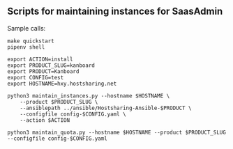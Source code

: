 Scripts for maintaining instances for SaasAdmin
-----------------------------------------------

Sample calls:

    make quickstart
    pipenv shell

    export ACTION=install
    export PRODUCT_SLUG=kanboard
    export PRODUCT=Kanboard
    export CONFIG=test
    export HOSTNAME=hxy.hostsharing.net

    python3 maintain_instances.py --hostname $HOSTNAME \
        --product $PRODUCT_SLUG \
        --ansiblepath ../ansible/Hostsharing-Ansible-$PRODUCT \
        --configfile config-$CONFIG.yaml \
        --action $ACTION

    python3 maintain_quota.py --hostname $HOSTNAME --product $PRODUCT_SLUG --configfile config-$CONFIG.yaml
